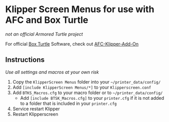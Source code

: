 # Klipper Screen Menus for use with AFC and Box Turtle
*not an official Armored Turtle project*

For official [Box Turtle](https://github.com/ArmoredTurtle/BoxTurtle) Software, check out [AFC-Klipper-Add-On](https://github.com/ArmoredTurtle/AFC-Klipper-Add-On)

## Instructions

*Use all settings and macros at your own risk*

1. Copy the `KlipperScreen Menus` folder into your `~/printer_data/config/`
2. Add `[include KlipperScreen Menus/*]` to your `Klipperscreen.conf`
3. Add `BTKS_Macros.cfg` to your macro folder or to `~/printer_data/config/`
   - Add `[include BTSK_Macros.cfg]` to your `printer.cfg` if it is not added to a folder that is included in your `printer.cfg`
4. Service restart Klipper
5. Restart Klipperscreen
